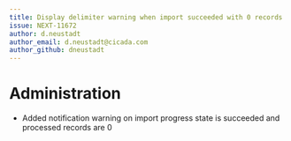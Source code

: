 ```yaml
---
title: Display delimiter warning when import succeeded with 0 records
issue: NEXT-11672
author: d.neustadt
author_email: d.neustadt@cicada.com 
author_github: dneustadt
---
```

# Administration
* Added notification warning on import progress state is succeeded and processed records are 0
